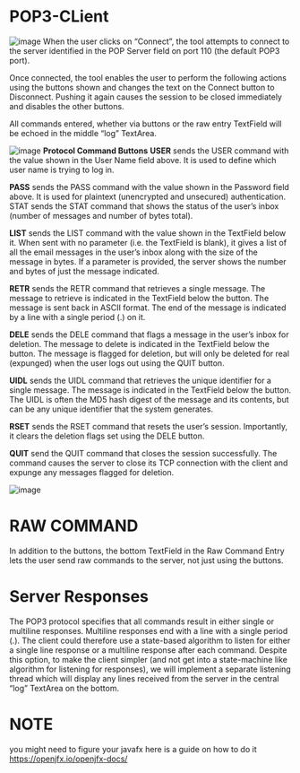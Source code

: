 # POP3-CLient
![image](https://user-images.githubusercontent.com/75926858/213996401-a27a1ef0-176d-4340-8d84-1581d9ce4ccc.png)
When the user clicks on “Connect”, the tool attempts to connect to the server identified in the POP Server
field on port 110 (the default POP3 port).

Once connected, the tool enables the user to perform the following actions using the buttons shown and
changes the text on the Connect button to Disconnect. Pushing it again causes the session to be closed
immediately and disables the other buttons.

All commands entered, whether via buttons or the raw entry TextField will be echoed in the middle “log”
TextArea.

![image](https://user-images.githubusercontent.com/75926858/213996491-3a2d20f7-ce9a-4592-bc1e-a41e65b314d0.png)
 **Protocol Command Buttons**
**USER** sends the USER command with the value shown in the User Name field above. It is used to define
which user name is trying to log in.

**PASS** sends the PASS command with the value shown in the Password field above. It is used for plaintext
(unencrypted and unsecured) authentication.
STAT sends the STAT command that shows the status of the user’s inbox (number of messages and number
of bytes total).

**LIST** sends the LIST command with the value shown in the TextField below it. When sent with no
parameter (i.e. the TextField is blank), it gives a list of all the email messages in the user’s inbox
along with the size of the message in bytes. If a parameter is provided, the server shows the number
and bytes of just the message indicated.

**RETR** sends the RETR command that retrieves a single message. The message to retrieve is indicated in
the TextField below the button. The message is sent back in ASCII format. The end of the message
is indicated by a line with a single period (.) on it. 

**DELE** sends the DELE command that flags a message in the user’s inbox for deletion. The message to delete
is indicated in the TextField below the button. The message is flagged for deletion, but will only be
deleted for real (expunged) when the user logs out using the QUIT button.

**UIDL** sends the UIDL command that retrieves the unique identifier for a single message. The message is
indicated in the TextField below the button. The UIDL is often the MD5 hash digest of the message
and its contents, but can be any unique identifier that the system generates.

**RSET** sends the RSET command that resets the user’s session. Importantly, it clears the deletion flags set
using the DELE button.

**QUIT** send the QUIT command that closes the session successfully. The command causes the server to close
its TCP connection with the client and expunge any messages flagged for deletion.

![image](https://user-images.githubusercontent.com/75926858/213996948-4699ebe3-e659-49cf-8830-096eec798192.png)
# RAW COMMAND
In addition to the buttons, the bottom TextField in the Raw Command Entry lets the user send raw
commands to the server, not just using the buttons.

# Server Responses
The POP3 protocol specifies that all commands result in either single or multiline responses. Multiline
responses end with a line with a single period (.). The client could therefore use a state-based algorithm to
listen for either a single line response or a multiline response after each command.
Despite this option, to make the client simpler (and not get into a state-machine like algorithm for listening
for responses), we will implement a separate listening thread which will display any lines received from the
server in the central “log” TextArea on the bottom.

# NOTE
you might need to figure your javafx here is a guide on how to do it https://openjfx.io/openjfx-docs/

